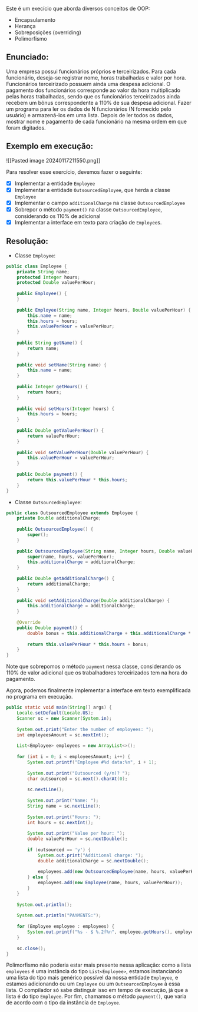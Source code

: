 Este é um execício que aborda diversos conceitos de OOP:
- Encapsulamento
- Herança
- Sobreposições (overriding)
- Polimorfismo

## **Enunciado:**
Uma empresa possui funcionários próprios e terceirizados. Para cada funcionário, deseja-se registrar nome, horas trabalhadas e valor por hora. Funcionários terceirizado possuem ainda uma despesa adicional. O pagamento dos funcionários corresponde ao valor da hora multiplicado pelas horas trabalhadas, sendo que os funcionários terceirizados ainda recebem um bônus correspondente a 110% de sua despesa adicional. Fazer um programa para ler os dados de N funcionários (N fornecido pelo usuário) e armazená-los em uma lista. Depois de ler todos os dados, mostrar nome e pagamento de cada funcionário na mesma ordem em que foram digitados.

## Exemplo em execução:
![[Pasted image 20240117211550.png]]

Para resolver esse exercício, devemos fazer o seguinte:
- [x] Implementar a entidade `Employee`
- [x] Implementar a entidade `OutsourcedEmployee`, que herda a classe `Employee`
- [x] Implementar o campo `additionalCharge` na classe `OutsourcedEmployee`
- [x] Sobrepor o método `payment()` na classe `OutsourcedEmployee`, considerando os 110% de adicional
- [x] Implementar a interface em texto para criação de `Employee`s.

## Resolução:
- Classe `Employee`:
```java
public class Employee {  
    private String name;  
    protected Integer hours;  
    protected Double valuePerHour;  
  
    public Employee() {
    }  
  
    public Employee(String name, Integer hours, Double valuePerHour) {
        this.name = name;  
        this.hours = hours;  
        this.valuePerHour = valuePerHour;  
    }  
  
    public String getName() {  
        return name;  
    }  
  
    public void setName(String name) {  
        this.name = name;  
    }  
  
    public Integer getHours() {  
        return hours;  
    }  
  
    public void setHours(Integer hours) {  
        this.hours = hours;  
    }  
  
    public Double getValuePerHour() {  
        return valuePerHour;  
    }  
  
    public void setValuePerHour(Double valuePerHour) {  
        this.valuePerHour = valuePerHour;  
    }  
  
    public Double payment() {  
        return this.valuePerHour * this.hours;  
    }  
}
```

- Classe `OutsourcedEmployee`:
```java
public class OutsourcedEmployee extends Employee {  
    private Double additionalCharge;  
  
    public OutsourcedEmployee() {  
        super();  
    }  
  
    public OutsourcedEmployee(String name, Integer hours, Double valuePerHour, Double additionalCharge) {  
        super(name, hours, valuePerHour);  
        this.additionalCharge = additionalCharge;  
    }  
  
    public Double getAdditionalCharge() {  
        return additionalCharge;  
    }  
  
    public void setAdditionalCharge(Double additionalCharge) {  
        this.additionalCharge = additionalCharge;  
    }  
  
    @Override  
    public Double payment() {  
        double bonus = this.additionalCharge + this.additionalCharge * 0.1;  
  
        return this.valuePerHour * this.hours + bonus;  
    }  
}
```

Note que sobrepomos o método `payment` nessa classe, considerando os 110% de valor adicional que os trabalhadores terceirizados tem na hora do pagamento.


Agora, podemos finalmente implementar a interface em texto exemplificada no programa em execução.

```java
public static void main(String[] args) {  
    Locale.setDefault(Locale.US);  
    Scanner sc = new Scanner(System.in);  
  
    System.out.print("Enter the number of employees: ");  
    int employeesAmount = sc.nextInt();  
  
    List<Employee> employees = new ArrayList<>();  
  
    for (int i = 0; i < employeesAmount; i++) {  
        System.out.printf("Employee #%d data:%n", i + 1);  
  
        System.out.print("Outsourced (y/n)? ");  
        char outsourced = sc.next().charAt(0);  
  
        sc.nextLine();  
  
        System.out.print("Name: ");  
        String name = sc.nextLine();  
  
        System.out.print("Hours: ");  
        int hours = sc.nextInt();  
  
        System.out.print("Value per hour: ");  
        double valuePerHour = sc.nextDouble();  
  
        if (outsourced == 'y') {  
            System.out.print("Additional charge: ");  
            double additionalCharge = sc.nextDouble();  
  
            employees.add(new OutsourcedEmployee(name, hours, valuePerHour, additionalCharge));  
        } else {  
            employees.add(new Employee(name, hours, valuePerHour));  
        }  
    }  
  
    System.out.println();  
  
    System.out.println("PAYMENTS:");  
  
    for (Employee employee : employees) {  
        System.out.printf("%s - $ %.2f%n", employee.getHours(), employee.payment());  
    }  
  
    sc.close();  
}
```

Polimorfismo não poderia estar mais presente nessa aplicação: como a lista `employees` é uma instância do tipo `List<Employee>`, estamos instanciando uma lista do tipo mais genérico possível da nossa entidade `Employee`, e estamos adicionando ou um `Employee` ou um `OutsourcedEmployee` à essa lista. O compilador só sabe distinguir isso em tempo de execução, já que a lista é do tipo `Employee`. Por fim, chamamos o método `payment()`, que varia de acordo com o tipo da instância de `Employee`.